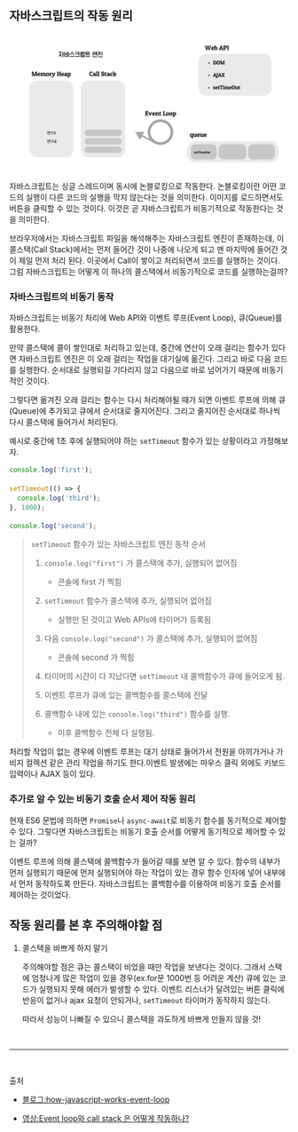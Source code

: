 ## 자바스크립트의 작동 원리

![자바스크립트 동작 원리](/public/images/javascript/how-javascript-works/자바스크립트_동작_원리.png)

자바스크립트는 싱글 스레드이며 동시에 논블로킹으로 작동한다. 논블로킹이란 어떤 코드의 실행이 다른 코드의 실행을 막지 않는다는 것을 의미한다. 이미지를 로드하면서도 버튼을 클릭할 수 있는 것이다. 이것은 곧 자바스크립트가 비동기적으로 작동한다는 것을 의미한다.

브라우저에서는 자바스크립트 파일을 해석해주는 자바스크립트 엔진이 존재하는데, 이 콜스택(Call Stack)에서는 먼저 들어간 것이 나중에 나오게 되고 맨 마지막에 들어간 것이 제일 먼저 처리 된다. 이곳에서 Call이 쌓이고 처리되면서 코드를 실행하는 것이다. 그럼 자바스크립트는 어떻게 이 하나의 콜스택에서 비동기적으로 코드를 실행하는걸까?

### 자바스크립트의 비동기 동작

자바스크립트는 비동기 처리에 Web API와 이벤트 루프(Event Loop), 큐(Queue)를 활용한다.

만약 콜스택에 콜이 쌓인대로 처리하고 있는데, 중간에 연산이 오래 걸리는 함수가 있다면 자바스크립트 엔진은 이 오래 걸리는 작업을 대기실에 옮긴다. 그리고 바로 다음 코드를 실행한다. 순서대로 실행되길 기다리지 않고 다음으로 바로 넘어가기 때문에 비동기적인 것이다.

그렇다면 옮겨진 오래 걸리는 함수는 다시 처리해야될 때가 되면 이벤트 루프에 의해 큐(Queue)에 추가되고 큐에서 순서대로 줄지어진다. 그리고 줄지어진 순서대로 하나씩 다시 콜스택에 들어가서 처리된다.

예시로 중간에 1초 후에 실행되어야 하는 `setTimeout` 함수가 있는 상황이라고 가정해보자.

```javascript
console.log('first');

setTimeout(() => {
  console.log('third');
}, 1000);

console.log('second');
```

> `setTimeout` 함수가 있는 자바스크립트 엔진 동작 순서
>
> 1. `console.log("first")` 가 콜스택에 추가, 실행되어 없어짐
>
>    - 콘솔에 first 가 찍힘
>
> 2. `setTimeout` 함수가 콜스택에 추가, 실행되어 없어짐
>
>    - 실행만 된 것이고 Web APIs에 타이머가 등록됨
>
> 3. 다음 `console.log("second")` 가 콜스택에 추가, 실행되어 없어짐
>
>    - 콘솔에 second 가 찍힘
>
> 4. 타이머의 시간이 다 지났다면 `setTimeout` 내 콜백함수가 큐에 들어오게 됨.
>
> 5. 이벤트 루프가 큐에 있는 콜백함수를 콜스택에 전달
>
> 6. 콜백함수 내에 있는 `console.log("third")` 함수를 실행.
>
>    - 이후 콜백함수 전체 다 실행됨.

처리할 작업이 없는 경우에 이벤트 루프는 대기 상태로 들어가서 전원을 아끼가거나 가비지 컬렉션 같은 관리 작업을 하기도 한다.이벤트 발생에는 마우스 클릭 외에도 키보드 입력이나 AJAX 등이 있다.

### 추가로 알 수 있는 비동기 호출 순서 제어 작동 원리

현재 ES6 문법에 의하면 `Promise`나 `async-await`로 비동기 함수를 동기적으로 제어할 수 있다. 그렇다면 자바스크립트는 비동기 호출 순서를 어떻게 동기적으로 제어할 수 있는 걸까?

이벤트 루프에 의해 콜스택에 콜백함수가 들어갈 때를 보면 알 수 있다. 함수의 내부가 먼저 실행되기 때문에 먼저 실행되어야 하는 작업이 있는 경우 함수 인자에 넣어 내부에서 먼저 동작하도록 만든다. 자바스크립트는 콜백함수를 이용하여 비동기 호출 순서를 제어하는 것이었다.

## 작동 원리를 본 후 주의해야할 점

1. 콜스택을 바쁘게 하지 말기

   주의해야할 점은 큐는 콜스택이 비었을 때만 작업을 보낸다는 것이다. 그래서 스택에 엄청나게 많은 작업이 있을 경우(ex.for문 1000번 등 어려운 계산) 큐에 있는 코드가 실행되지 못해 에러가 발생할 수 있다. 이벤트 리스너가 달려있는 버튼 클릭에 반응이 없거나 ajax 요청이 안되거나, `setTimeout` 타이머가 동작하지 않는다.

   따라서 성능이 나빠질 수 있으니 콜스택을 과도하게 바쁘게 만들지 않을 것!

&nbsp;

---

&nbsp;

출처

- [블로그:how-javascript-works-event-loop](https://medium.com/sessionstack-blog/how-javascript-works-event-loop-and-the-rise-of-async-programming-5-ways-to-better-coding-with-2f077c4438b5)

- [영상:Event loop와 call stack 은 어떻게 작동하나?](https://www.youtube.com/watch?v=zi-IG6VHBh8&t=133s)
